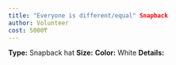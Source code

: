 ```yaml
---
title: "Everyone is different/equal" Snapback
author: Volunteer
cost: 5000₸
---
```

**Type:** Snapback hat 
**Size:**
**Color:** White
**Details:**
